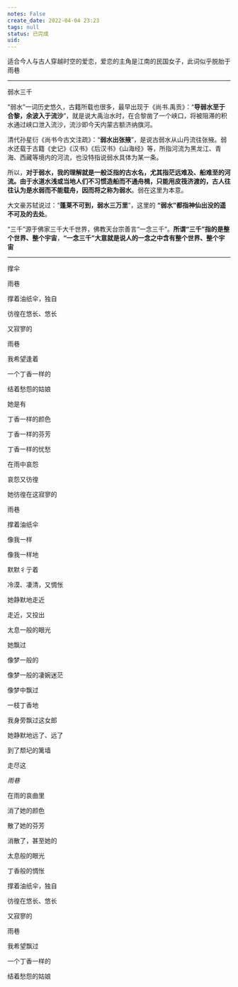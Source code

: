 ```yaml
---
notes: False
create_date: 2022-04-04 23:23
tags: null
status: 已完成
uid: 
---
```


适合今人与古人穿越时空的爱恋，爱恋的主角是江南的民国女子，此词似乎脱胎于雨巷

---

弱水三千

“弱水”一词历史悠久，古籍所载也很多，最早出现于《尚书.禹贡》：“**导弱水至于合黎，余波入于流沙**”，就是说大禹治水时，在合黎凿了一个峡口，将被阻滞的积水通过峡口泄入流沙，流沙即今天内蒙古额济纳旗河。

清代孙星衍《尚书今古文注疏》：“**弱水出张掖**”，是说古弱水从山丹流往张掖。弱水还载于古籍《史记》《汉书》《后汉书》《山海经》等，所指河流为黑龙江、青海、西藏等境内的河流，也没特指说弱水具体为某一条。

所以，**对于弱水，我的理解就是一般泛指的古水名，尤其指茫远难及、船难至的河流。由于水道水浅或当地人们不习惯造船而不通舟楫，只能用皮筏济渡的，古人往往认为是水弱而不能载舟，因而将之称为弱水**。弱在这里为本意。

大文豪苏轼说过：“**蓬莱不可到，弱水三万里**”，这里的 **“弱水”都指神仙出没的遥不可及的去处**。

“三千”源于佛家三千大千世界，佛教天台宗善言“一念三千”。**所谓“三千”指的是整个世界、整个宇宙**，**“一念三千”大意就是说人的一念之中含有整个世界、整个宇宙**

---

撑伞

雨巷

撑着油纸伞，独自

彷徨在悠长、悠长

又寂寥的

雨巷

我希望逢着

一个丁香一样的

结着愁怨的姑娘

她是有

丁香一样的颜色

丁香一样的芬芳

丁香一样的忧愁

在雨中哀怨

哀怨又彷徨

她彷徨在这寂寥的

雨巷

撑着油纸伞

像我一样

像我一样地

默默彳亍着

冷漠、凄清，又惆怅

她静默地走近

走近，又投出

太息一般的眼光

她飘过

像梦一般的

像梦一般的凄婉迷茫

像梦中飘过

一枝丁香地

我身旁飘过这女郎

她静默地远了、远了

到了颓圮的篱墙

走尽这

*雨巷*

在雨的哀曲里

消了她的颜色

散了她的芬芳

消散了，甚至她的

太息般的眼光

丁香般的惆怅

撑着油纸伞，独自

彷徨在悠长、悠长

又寂寥的

雨巷

我希望飘过

一个丁香一样的

结着愁怨的姑娘

